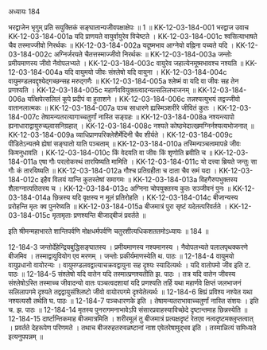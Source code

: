 अध्यायः 184

भरद्वाजेन भृगुम् प्रति सयुक्तिकं सङ्घातान्यजीवपक्षाक्षेपः ॥ 1 ॥
KK-12-03-184-001	भरद्वाज उवाच 
KK-12-03-184-001a	यदि प्राणयते वायुर्वायुरेव विचेष्टते ।
KK-12-03-184-001c	श्वसित्याभाषते चैव तस्माज्जीवो निरर्थकः ॥
KK-12-03-184-002a	यदूष्मभाव आग्नेयो वह्निना पच्यते यदि ।
KK-12-03-184-002c	अग्निर्जरयते चैतत्तस्माज्जीवो निरर्थकः ॥
KK-12-03-184-003a	जन्तोः प्रमीयमाणस्य जीवो नैवोपलभ्यते ।
KK-12-03-184-003c	वायुरेव जहात्येनमूष्मभावश्च नश्यति ॥
KK-12-03-184-004a	यदि वायुमयो जीवः संश्लेषो यदि वायुना ।
KK-12-03-184-004c	वायुमण्डलवद्दृश्येद्गच्छन्सह मरुद्गणैः ॥
KK-12-03-184-005a	श्लेष्मं वा यदि वा जीवः सह तेन प्रणश्यति ।
KK-12-03-184-005c	महार्णववियुक्तत्वादन्यत्सलिलभाजनम् ॥
KK-12-03-184-006a	यत्क्षिपेत्सलिलं कूपे प्रदीपं वा हुताशने ।
KK-12-03-184-006c	तन्नश्यत्युभयं तद्वज्जीवो वातानलात्मकः ॥
KK-12-03-184-007a	पञ्च साधारणे ह्यस्मिञ्शरीरे जीवितं कुतः ।
KK-12-03-184-007c	तेषामन्यतरत्यागाच्चतुर्णां नास्ति सङ्ग्रहः ॥
KK-12-03-184-008a	नश्यन्त्यापो ह्यनाधाराद्वायुरुच्छ्वासनिग्रहात् ।
KK-12-03-184-008c	नश्यते कोष्ठभेदात्खमग्निर्नश्यत्यभोजनात् ॥
KK-12-03-184-009a	व्याधिप्राणपरिक्लेशैर्मेदिनी चैव शीर्यते ।
KK-12-03-184-009c	पीडितेऽन्यतमे ह्येषां सङ्घातो याति पञ्चताम् ॥
KK-12-03-184-010a	तस्मिन्पञ्चत्वमापन्ने जीवः किमनुधावति ।
KK-12-03-184-010c	किं वेदयति वा जीवः किं शृणोति ब्रवीति च ॥
KK-12-03-184-011a	एषा गौः परलोकस्थं तारयिष्यति मामिति ।
KK-12-03-184-011c	यो दत्त्वा म्रियते जन्तुः सा गौः कं तारयिष्यति ॥
KK-12-03-184-012a	गौश्च प्रतिग्रहीता च दाता चैव समं यदा ।
KK-12-03-184-012c	इहैव विलयं यान्ति कुतस्तेषां समागमः ॥
KK-12-03-184-013a	विहगैरुपभुक्तस्य शैलाग्नात्पतितस्य च ।
KK-12-03-184-013c	अग्निना चोपयुक्तस्य कुतः सञ्जीवनं पुनः ॥
KK-12-03-184-014a	छिन्नस्य यदि वृक्षस्य न मूलं प्रतिरोहति ।
KK-12-03-184-014c	बीजान्यस्य प्ररोहन्ति मृतः क्व पुनरेष्यति ॥
KK-12-03-184-015a	बीजमात्रं पुरा सृष्टं यदेतत्परिवर्तते ।
KK-12-03-184-015c	मृतामृताः प्रणश्यन्ति बीजाद्बीजं प्रवर्तते ॥ 

इति श्रीमन्महाभारते शान्तिपर्वणि मोक्षधर्मपर्वणि चतुरशीत्यधिकशततमोऽध्यायः ॥ 184 ॥

12-184-3 जन्तोर्देहेन्द्रियबुद्धिसङ्घातस्य । प्रमीयमाणस्य नश्यमानस्य । नैवोपलभ्यते पलालपृथक्करणे बीजमिव । तस्माद्वायुवियोग एव मरणम् । जन्तोः प्रकीर्यमाणस्येति थ. पाठः ॥ 12-184-4 वायुमयो वायुप्रधानो वायोरन्यः । वायुमण्डलवद्वात्याचक्रवद्वायुना सह दृश्यः स्यादित्यर्थः । यदि वातोपमो जीव इति ट. पाठः ॥ 12-184-5 संश्लेषो यदि वातेन यदि तस्मात्प्रणश्यतीति झ. पाठः । तत्र यदि वातेन जीवस्य संश्लेषोऽस्ति तस्माच्च जीवादन्यो वातः पञ्चत्वदशायां यदि प्रणश्यति तर्हि यथा महार्णवे क्षिप्तं जलभाजनं सलिलापगमे दृश्यते तद्वद्वायुसंश्लिष्टो जीवो वायोरपगमे दृश्येतेत्यर्थः ॥ 12-184-6 क्षिप्रं प्रविश्य नश्येत यथा नश्यत्यसौ तथेति घ. पाठः ॥ 12-184-7 पञ्चधारणके इति । तेषामन्यतराभावाच्चतुर्णां नास्ति संशयः । इति च. झ. पाठः ॥ 12-184-14 मृतस्य पुनरागमनाभावेऽपि संसारप्रवाहस्याविच्छेदे दृष्टान्तमाह छिन्नस्येति ॥ 12-184-15 दार्ष्टान्तिकमाह बीजमात्रमिति । शरीरमूलं तु बीजमात्रं प्रत्यक्षदृष्टं रेतएव नत्वदृष्टमक्लृप्तत्वात् । प्रवर्तते देहरूपेण परिणमते । तथाच बीजरुहतरुवन्नष्टानां नाश एवेतरेषामुद्भव इति । तस्मान्नित्यं समिध्यते इत्यनुपपन्नम् ॥
